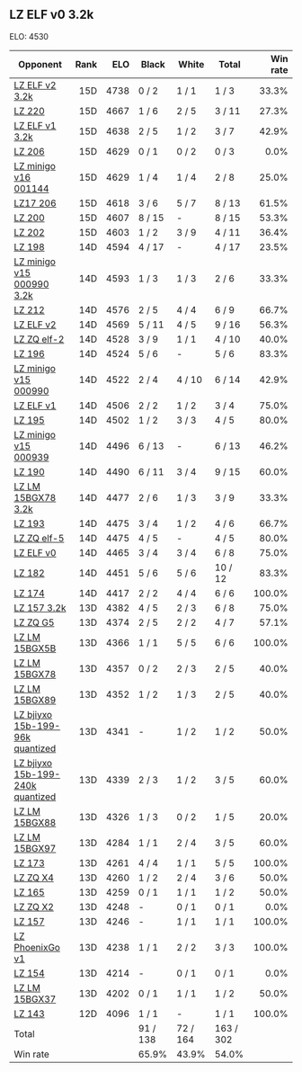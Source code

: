 ## LZ ELF v0 3.2k ##

ELO: 4530

Opponent | Rank | ELO | Black | White | Total | Win rate
---------|-----:|----:|-------|-------|-------|-------:
[LZ ELF v2 3.2k](LZ%20ELF%20v2%203.2k.md) | 15D | 4738 | 0 / 2 | 1 / 1 | 1 / 3 | 33.3%
[LZ 220](LZ%20220.md) | 15D | 4667 | 1 / 6 | 2 / 5 | 3 / 11 | 27.3%
[LZ ELF v1 3.2k](LZ%20ELF%20v1%203.2k.md) | 15D | 4638 | 2 / 5 | 1 / 2 | 3 / 7 | 42.9%
[LZ 206](LZ%20206.md) | 15D | 4629 | 0 / 1 | 0 / 2 | 0 / 3 | 0.0%
[LZ minigo v16 001144](LZ%20minigo%20v16%20001144.md) | 15D | 4629 | 1 / 4 | 1 / 4 | 2 / 8 | 25.0%
[LZ17 206](LZ17%20206.md) | 15D | 4618 | 3 / 6 | 5 / 7 | 8 / 13 | 61.5%
[LZ 200](LZ%20200.md) | 15D | 4607 | 8 / 15 | - | 8 / 15 | 53.3%
[LZ 202](LZ%20202.md) | 15D | 4603 | 1 / 2 | 3 / 9 | 4 / 11 | 36.4%
[LZ 198](LZ%20198.md) | 14D | 4594 | 4 / 17 | - | 4 / 17 | 23.5%
[LZ minigo v15 000990 3.2k](LZ%20minigo%20v15%20000990%203.2k.md) | 14D | 4593 | 1 / 3 | 1 / 3 | 2 / 6 | 33.3%
[LZ 212](LZ%20212.md) | 14D | 4576 | 2 / 5 | 4 / 4 | 6 / 9 | 66.7%
[LZ ELF v2](LZ%20ELF%20v2.md) | 14D | 4569 | 5 / 11 | 4 / 5 | 9 / 16 | 56.3%
[LZ ZQ elf-2](LZ%20ZQ%20elf-2.md) | 14D | 4528 | 3 / 9 | 1 / 1 | 4 / 10 | 40.0%
[LZ 196](LZ%20196.md) | 14D | 4524 | 5 / 6 | - | 5 / 6 | 83.3%
[LZ minigo v15 000990](LZ%20minigo%20v15%20000990.md) | 14D | 4522 | 2 / 4 | 4 / 10 | 6 / 14 | 42.9%
[LZ ELF v1](LZ%20ELF%20v1.md) | 14D | 4506 | 2 / 2 | 1 / 2 | 3 / 4 | 75.0%
[LZ 195](LZ%20195.md) | 14D | 4502 | 1 / 2 | 3 / 3 | 4 / 5 | 80.0%
[LZ minigo v15 000939](LZ%20minigo%20v15%20000939.md) | 14D | 4496 | 6 / 13 | - | 6 / 13 | 46.2%
[LZ 190](LZ%20190.md) | 14D | 4490 | 6 / 11 | 3 / 4 | 9 / 15 | 60.0%
[LZ LM 15BGX78 3.2k](LZ%20LM%2015BGX78%203.2k.md) | 14D | 4477 | 2 / 6 | 1 / 3 | 3 / 9 | 33.3%
[LZ 193](LZ%20193.md) | 14D | 4475 | 3 / 4 | 1 / 2 | 4 / 6 | 66.7%
[LZ ZQ elf-5](LZ%20ZQ%20elf-5.md) | 14D | 4475 | 4 / 5 | - | 4 / 5 | 80.0%
[LZ ELF v0](LZ%20ELF%20v0.md) | 14D | 4465 | 3 / 4 | 3 / 4 | 6 / 8 | 75.0%
[LZ 182](LZ%20182.md) | 14D | 4451 | 5 / 6 | 5 / 6 | 10 / 12 | 83.3%
[LZ 174](LZ%20174.md) | 14D | 4417 | 2 / 2 | 4 / 4 | 6 / 6 | 100.0%
[LZ 157 3.2k](LZ%20157%203.2k.md) | 13D | 4382 | 4 / 5 | 2 / 3 | 6 / 8 | 75.0%
[LZ ZQ G5](LZ%20ZQ%20G5.md) | 13D | 4374 | 2 / 5 | 2 / 2 | 4 / 7 | 57.1%
[LZ LM 15BGX5B](LZ%20LM%2015BGX5B.md) | 13D | 4366 | 1 / 1 | 5 / 5 | 6 / 6 | 100.0%
[LZ LM 15BGX78](LZ%20LM%2015BGX78.md) | 13D | 4357 | 0 / 2 | 2 / 3 | 2 / 5 | 40.0%
[LZ LM 15BGX89](LZ%20LM%2015BGX89.md) | 13D | 4352 | 1 / 2 | 1 / 3 | 2 / 5 | 40.0%
[LZ bjiyxo 15b-199-96k quantized](LZ%20bjiyxo%2015b-199-96k%20quantized.md) | 13D | 4341 | - | 1 / 2 | 1 / 2 | 50.0%
[LZ bjiyxo 15b-199-240k quantized](LZ%20bjiyxo%2015b-199-240k%20quantized.md) | 13D | 4339 | 2 / 3 | 1 / 2 | 3 / 5 | 60.0%
[LZ LM 15BGX88](LZ%20LM%2015BGX88.md) | 13D | 4326 | 1 / 3 | 0 / 2 | 1 / 5 | 20.0%
[LZ LM 15BGX97](LZ%20LM%2015BGX97.md) | 13D | 4284 | 1 / 1 | 2 / 4 | 3 / 5 | 60.0%
[LZ 173](LZ%20173.md) | 13D | 4261 | 4 / 4 | 1 / 1 | 5 / 5 | 100.0%
[LZ ZQ X4](LZ%20ZQ%20X4.md) | 13D | 4260 | 1 / 2 | 2 / 4 | 3 / 6 | 50.0%
[LZ 165](LZ%20165.md) | 13D | 4259 | 0 / 1 | 1 / 1 | 1 / 2 | 50.0%
[LZ ZQ X2](LZ%20ZQ%20X2.md) | 13D | 4248 | - | 0 / 1 | 0 / 1 | 0.0%
[LZ 157](LZ%20157.md) | 13D | 4246 | - | 1 / 1 | 1 / 1 | 100.0%
[LZ PhoenixGo v1](LZ%20PhoenixGo%20v1.md) | 13D | 4238 | 1 / 1 | 2 / 2 | 3 / 3 | 100.0%
[LZ 154](LZ%20154.md) | 13D | 4214 | - | 0 / 1 | 0 / 1 | 0.0%
[LZ LM 15BGX37](LZ%20LM%2015BGX37.md) | 13D | 4202 | 0 / 1 | 1 / 1 | 1 / 2 | 50.0%
[LZ 143](LZ%20143.md) | 12D | 4096 | 1 / 1 | - | 1 / 1 | 100.0%
Total | | | 91 / 138 | 72 / 164 | 163 / 302 | 
Win rate| | | 65.9% | 43.9% | 54.0% | 
